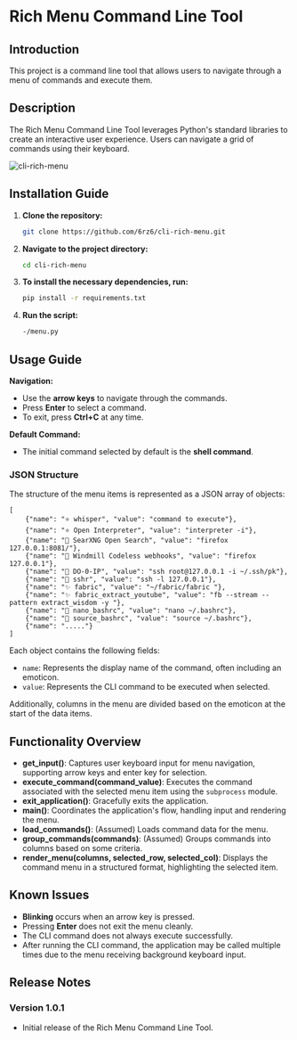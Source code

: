 # Rich Menu Command Line Tool

## Introduction
This project is a command line tool that allows users to navigate through a menu of commands and execute them.

## Description
The Rich Menu Command Line Tool leverages Python's standard libraries 
to create an interactive user experience. Users can navigate a grid of commands using their keyboard.

![cli-rich-menu](https://github.com/user-attachments/assets/0d492ca1-c282-46b4-a760-94751ec1ae01)

## Installation Guide

1. **Clone the repository:**
   
   ```bash
   git clone https://github.com/6rz6/cli-rich-menu.git
   ```

2. **Navigate to the project directory:**
   
   ```bash
   cd cli-rich-menu
   ```
3. **To install the necessary dependencies, run:**

   ```bash
   pip install -r requirements.txt
   ```

4. **Run the script:**
 
   ```bash
   -/menu.py
   ```
## Usage Guide

   **Navigation:**
   - Use the **arrow keys** to navigate through the commands.
   - Press **Enter** to select a command.
   - To exit, press **Ctrl+C** at any time.

   **Default Command:**
   - The initial command selected by default is the **shell command**.

### JSON Structure
The structure of the menu items is represented as a JSON array of objects:
```
[
    {"name": "⭐ whisper", "value": "command to execute"},
    {"name": "⭐ Open Interpreter", "value": "interpreter -i"},
    {"name": "🔴 SearXNG Open Search", "value": "firefox 127.0.0.1:8081/"},
    {"name": "🔴 Windmill Codeless webhooks", "value": "firefox 127.0.0.1"},
    {"name": "🧡 DO-0-IP", "value": "ssh root@127.0.0.1 -i ~/.ssh/pk"},
    {"name": "🧡 sshr", "value": "ssh -l 127.0.0.1"},
    {"name": "✨ fabric", "value": "~/fabric/fabric "},
    {"name": "✨ fabric_extract_youtube", "value": "fb --stream --pattern extract_wisdom -y "},
    {"name": "💚 nano_bashrc", "value": "nano ~/.bashrc"},
    {"name": "💚 source_bashrc", "value": "source ~/.bashrc"},
    {"name": "....."}
]
```
Each object contains the following fields:
- `name`: Represents the display name of the command, often including an emoticon.
- `value`: Represents the CLI command to be executed when selected.

Additionally, columns in the menu are divided based on the emoticon at the start of the data items.

## Functionality Overview
- **get_input()**: Captures user keyboard input for menu navigation, supporting arrow keys and enter key for selection.
- **execute_command(command_value)**: Executes the command associated with the selected menu item using the `subprocess` module.
- **exit_application()**: Gracefully exits the application.
- **main()**: Coordinates the application's flow, handling input and rendering the menu.
- **load_commands()**: (Assumed) Loads command data for the menu.
- **group_commands(commands)**: (Assumed) Groups commands into columns based on some criteria.
- **render_menu(columns, selected_row, selected_col)**: Displays the command menu in a structured format, highlighting the selected item.

## Known Issues
- **Blinking** occurs when an arrow key is pressed.
- Pressing **Enter** does not exit the menu cleanly.
- The CLI command does not always execute successfully.
- After running the CLI command, the application may be called multiple times due to the menu receiving background keyboard input.

## Release Notes
### Version 1.0.1
- Initial release of the Rich Menu Command Line Tool.
